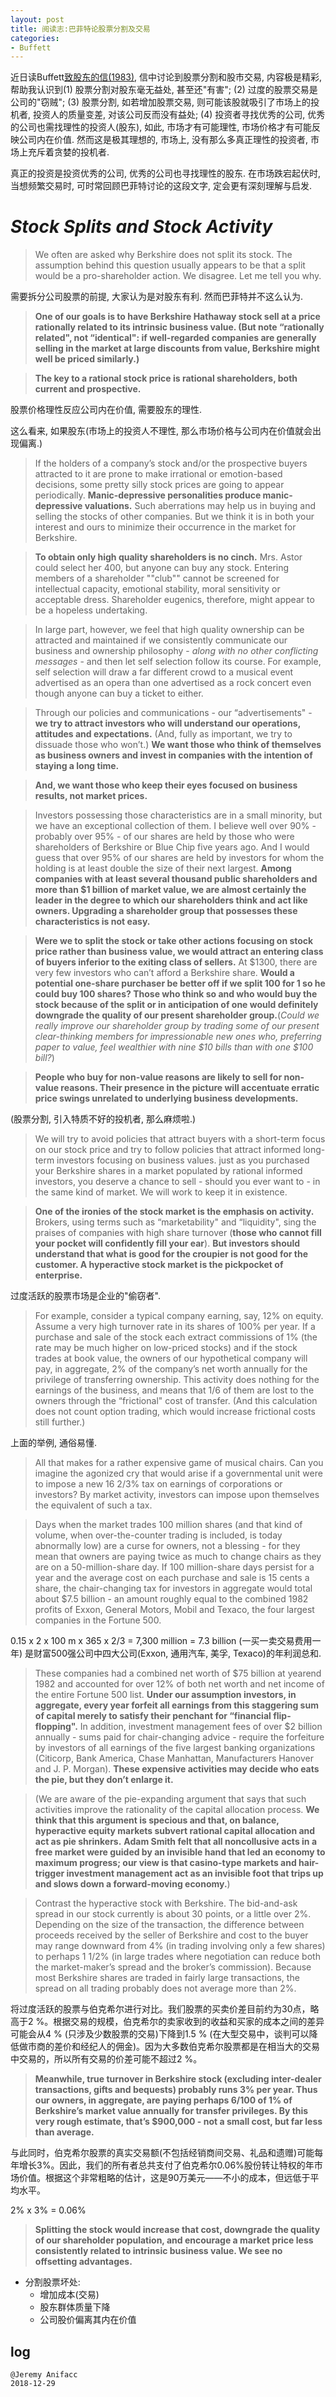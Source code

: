 ```yaml
---
layout: post
title: 阅读志:巴菲特论股票分割及交易
categories:
- Buffett
---
```

近日读Buffett[致股东的信(1983)](http://www.berkshirehathaway.com/letters/1983.html), 信中讨论到股票分割和股市交易, 内容极是精彩, 帮助我认识到(1) 股票分割对股东毫无益处, 甚至还"有害"; (2) 过度的股票交易是公司的"窃贼"; (3) 股票分割, 如若增加股票交易, 则可能该股就吸引了市场上的投机者, 投资人的质量变差, 对该公司反而没有益处; (4) 投资者寻找优秀的公司, 优秀的公司也需找理性的投资人(股东), 如此, 市场才有可能理性, 市场价格才有可能反映公司内在价值. 然而这是极其理想的, 市场上, 没有那么多真正理性的投资者, 市场上充斥着贪婪的投机者.

真正的投资是投资优秀的公司, 优秀的公司也寻找理性的股东. 在市场跌宕起伏时, 当想频繁交易时, 可时常回顾巴菲特讨论的这段文字, 定会更有深刻理解与启发. 

# *Stock Splits and Stock Activity*

> We often are asked why Berkshire does not split its stock.  The assumption behind this question usually appears to be that a split would be a pro-shareholder action.  We disagree.  Let me tell you why.

需要拆分公司股票的前提, 大家认为是对股东有利. 然而巴菲特并不这么认为.

> **One of our goals is to have Berkshire Hathaway stock sell at a price rationally related to its intrinsic business value.  (But note “rationally related", not “identical": if well-regarded companies are generally selling in the market at large discounts from value, Berkshire might well be priced similarly.)** 

> **The key to a rational stock price is rational shareholders, both current and prospective.**

股票价格理性反应公司内在价值, 需要股东的理性. 

这么看来, 如果股东(市场上的投资人不理性, 那么市场价格与公司内在价值就会出现偏离.)

> If the holders of a company’s stock and/or the prospective buyers attracted to it are prone to make irrational or emotion-based decisions, some pretty silly stock prices are going to appear periodically.  **Manic-depressive personalities produce manic-depressive valuations.**  Such aberrations may help us in buying and selling the stocks of other companies.  But we think it is in both your interest and ours to minimize their occurrence in the market for Berkshire.

> **To obtain only high quality shareholders is no cinch.**  Mrs. Astor could select her 400, but anyone can buy any stock.  Entering members of a shareholder ""club"" cannot be screened for intellectual capacity, emotional stability, moral sensitivity or acceptable dress.  Shareholder eugenics, therefore, might appear to be a hopeless undertaking.

> In large part, however, we feel that high quality ownership can be attracted and maintained if we consistently communicate our business and ownership philosophy - *along with no other 
conflicting messages* - and then let self selection follow its course.  For example, self selection will draw a far different crowd to a musical event advertised as an opera than one advertised as a rock concert even though anyone can buy a ticket to either.

> Through our policies and communications - our “advertisements" - **we try to attract investors who will understand our operations, attitudes and expectations.** (And, fully as important, we try to dissuade those who won’t.) **We want those who think of themselves as business owners and invest in companies with the intention of staying a long time.**  

> **And, we want those who keep their eyes focused on business results, not market prices.**

> Investors possessing those characteristics are in a small minority, but we have an exceptional collection of them.  I believe well over 90% - probably over 95% - of our shares are held by those who were shareholders of Berkshire or Blue Chip five years ago.  And I would guess that over 95% of our shares are held by investors for whom the holding is at least double the size of their next largest.  **Among companies with at least several thousand public shareholders and more than $1 billion of market value, we are almost certainly the leader in the degree to which our shareholders think and act like owners.  Upgrading a shareholder group that possesses these characteristics is not easy.**

> **Were we to split the stock or take other actions focusing on stock price rather than business value, we would attract an entering class of buyers inferior to the exiting class of sellers.**  At $1300, there are very few investors who can’t afford a Berkshire share.  **Would a potential one-share purchaser be better off if we split 100 for 1 so he could buy 100 shares?  Those who think so and who would buy the stock because of the split or in anticipation of one would definitely downgrade the quality of our present shareholder group.**(*Could we really improve our shareholder group by trading some of our present clear-thinking members for impressionable new ones who, preferring paper to value, feel wealthier with nine $10 bills than with one $100 bill?*) 

> **People who buy for non-value reasons are likely to sell for non-value reasons. Their presence in the picture will accentuate erratic price swings unrelated to underlying business developments.** 

(股票分割, 引入特质不好的投机者, 那么麻烦啦.) 

> We will try to avoid policies that attract buyers with a short-term focus on our stock price and try to follow policies that attract informed long-term investors focusing on business values. just as you purchased your Berkshire shares in a market populated by rational informed investors, you deserve a chance to sell - should you ever want to - in the same kind of market.  We will work to keep it in existence.

> **One of the ironies of the stock market is the emphasis on activity.**  Brokers, using terms such as “marketability" and “liquidity", sing the praises of companies with high share turnover (**those who cannot fill your pocket will confidently fill your ear**).  **But investors should understand that what is good for the croupier is not good for the customer.  A hyperactive stock market is the pickpocket of enterprise.**

过度活跃的股票市场是企业的"偷窃者".

> For example, consider a typical company earning, say, 12% on equity.  Assume a very high turnover rate in its shares of 100% per year.  If a purchase and sale of the stock each extract commissions of 1% (the rate may be much higher on low-priced stocks) and if the stock trades at book value, the owners of our hypothetical company will pay, in aggregate, 2% of the company’s net worth annually for the privilege of transferring ownership.  This activity does nothing for the earnings of the business, and means that 1/6 of them are lost to the owners through the “frictional" cost of transfer. (And this calculation does not count option trading, which would increase frictional costs still further.)

上面的举例, 通俗易懂.

> All that makes for a rather expensive game of musical chairs.  Can you imagine the agonized cry that would arise if a governmental unit were to impose a new 16 2/3% tax on earnings of corporations or investors?  By market activity, investors can impose upon themselves the equivalent of such a tax.

> Days when the market trades 100 million shares (and that kind of volume, when over-the-counter trading is included, is today abnormally low) are a curse for owners, not a blessing - for they mean that owners are paying twice as much to change chairs as they are on a 50-million-share day.  If 100 million-share days persist for a year and the average cost on each purchase and sale is 15 cents a share, the chair-changing tax for investors in aggregate would total about $7.5 billion - an amount roughly equal to the combined 1982 profits of Exxon, General Motors, Mobil and Texaco, the four largest companies in the Fortune 500.

0.15 x 2 x 100 m x 365 x 2/3 = 7,300 million = 7.3 billion (一买一卖交易费用一年) 是财富500强公司中四大公司(Exxon, 通用汽车, 美孚, Texaco)的年利润总和.

> These companies had a combined net worth of $75 billion at yearend 1982 and accounted for over 12% of both net worth and net income of the entire Fortune 500 list.  **Under our assumption investors, in aggregate, every year forfeit all earnings from this staggering sum of capital merely to satisfy their penchant for “financial flip-flopping".**  In addition, investment management fees of over $2 billion annually - sums paid for chair-changing advice - require the forfeiture by investors of all earnings of the five largest banking organizations (Citicorp, Bank America, Chase Manhattan, Manufacturers Hanover and J. P. Morgan).  **These expensive activities may decide who eats the pie, but they don’t enlarge it.**

> (We are aware of the pie-expanding argument that says that such activities improve the rationality of the capital allocation process.  **We think that this argument is specious and that, on balance, hyperactive equity markets subvert rational capital allocation and act as pie shrinkers.**  **Adam Smith felt that all noncollusive acts in a free market were guided by an invisible hand that led an economy to maximum progress; our view is that casino-type markets and hair-trigger investment management act as an invisible foot that trips up and slows down a forward-moving economy.**)

> Contrast the hyperactive stock with Berkshire.  The bid-and-ask spread in our stock currently is about 30 points, or a little over 2%.  Depending on the size of the transaction, the difference between proceeds received by the seller of Berkshire and cost to the buyer may range downward from 4% (in trading involving only a few shares) to perhaps 1 1/2% (in large trades where negotiation can reduce both the market-maker’s spread and the broker’s commission).  Because most Berkshire shares are traded in fairly large transactions, the spread on all trading probably does not average more than 2%.

将过度活跃的股票与伯克希尔进行对比。我们股票的买卖价差目前约为30点，略高于2 %。根据交易的规模，伯克希尔的卖家收到的收益和买家的成本之间的差异可能会从4 % (只涉及少数股票的交易)下降到1.5 % (在大型交易中，谈判可以降低做市商的差价和经纪人的佣金)。因为大多数伯克希尔股票都是在相当大的交易中交易的，所以所有交易的价差可能不超过2 %。

> **Meanwhile, true turnover in Berkshire stock (excluding inter-dealer transactions, gifts and bequests) probably runs 3% per year.  Thus our owners, in aggregate, are paying perhaps 6/100 of 1% of Berkshire’s market value annually for transfer privileges.  By this very rough estimate, that’s $900,000 - not a small cost, but far less than average.**

与此同时，伯克希尔股票的真实交易额(不包括经销商间交易、礼品和遗赠)可能每年增长3%。因此，我们的所有者总共支付了伯克希尔0.06%股份转让特权的年市场价值。根据这个非常粗略的估计，这是90万美元——不小的成本，但远低于平均水平。

2% x 3% = 0.06%

> **Splitting the stock would increase that cost, downgrade the quality of our shareholder population, and encourage a market price less consistently related to intrinsic business value.  We see no offsetting advantages.**

- 分割股票坏处:
    - 增加成本(交易)
    - 股东群体质量下降
    - 公司股价偏离其内在价值

## log

```
@Jeremy Anifacc
2018-12-29
```
